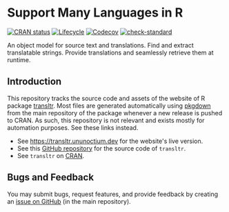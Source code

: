 # Support Many Languages in R

<!-- badges: start -->
[![CRAN status](https://www.r-pkg.org/badges/version/transltr)](https://CRAN.R-project.org/package=transltr)
[![Lifecycle](https://img.shields.io/badge/lifecycle-experimental-orange.svg)](https://lifecycle.r-lib.org/articles/stages.html#experimental)
[![Codecov](https://codecov.io/gh/jeanmathieupotvin/transltr/branch/main/graph/badge.svg?token=ODYHDNR8IB)](https://app.codecov.io/gh/jeanmathieupotvin/transltr)
[![check-standard](https://github.com/jeanmathieupotvin/transltr/actions/workflows/check-standard.yaml/badge.svg)](https://github.com/jeanmathieupotvin/transltr/actions/workflows/check-standard.yaml)
<!-- badges: end -->

An object model for source text and translations. Find and extract translatable
strings. Provide translations and seamlessly retrieve them at runtime.

## Introduction

This repository tracks the source code and assets of the website of R package
[transltr](https://CRAN.R-project.org/package=transltr). Most files are
generated automatically using [pkgdown](https://CRAN.R-project.org/package=pkgdown)
from the main repository of the package whenever a new release is pushed to
CRAN. As such, this repository is not relevant and exists mostly for automation
purposes. See these links instead.

* See <https://transltr.ununoctium.dev> for the website's live version.
* See this [GitHub repository](https://github.com/jeanmathieupotvin/transltr)
  for the source code of `transltr`.
* See `transltr` on [CRAN](https://CRAN.R-project.org/package=transltr).

## Bugs and Feedback

You may submit bugs, request features, and provide feedback by creating an
[issue on GitHub](https://github.com/jeanmathieupotvin/transltr/issues/new)
(in the main repository).
